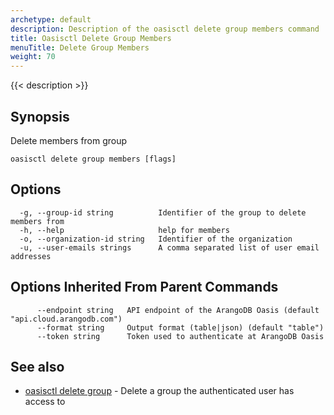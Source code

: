 ```yaml
---
archetype: default
description: Description of the oasisctl delete group members command
title: Oasisctl Delete Group Members
menuTitle: Delete Group Members
weight: 70
---
```

{{< description >}}
## Synopsis
Delete members from group

```
oasisctl delete group members [flags]
```

## Options
```
  -g, --group-id string          Identifier of the group to delete members from
  -h, --help                     help for members
  -o, --organization-id string   Identifier of the organization
  -u, --user-emails strings      A comma separated list of user email addresses
```

## Options Inherited From Parent Commands
```
      --endpoint string   API endpoint of the ArangoDB Oasis (default "api.cloud.arangodb.com")
      --format string     Output format (table|json) (default "table")
      --token string      Token used to authenticate at ArangoDB Oasis
```

## See also
* [oasisctl delete group](delete-group.md)	 - Delete a group the authenticated user has access to


